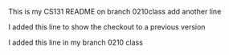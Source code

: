 This is my CS131 README on branch 0210class
add another line

I added this line to show the checkout to a previous version

I added this line in my branch 0210 class
